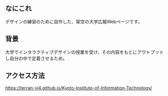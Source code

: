 ## なにこれ
デザインの練習のために自作した、架空の大学広報Webページです。

## 背景
大学でインタラクティブデザインの授業を受け、その内容をもとにアウトプットし自分の中で定着させるため。

## アクセス方法
https://terran-yj4.github.io/Kyoto-Institute-of-Information-Technology/
